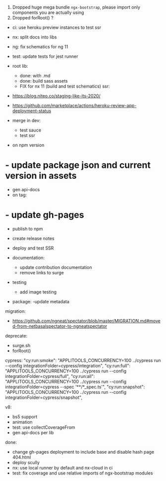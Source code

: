 1. Dropped huge mega bundle `ngx-bootstrap`, please import only components you are actually using
2. Dropped forRoot() ?

- ci: use heroku preview instances to test ssr
- nx: split docs into libs
- ng: fix schematics for ng 11
- test: update tests for jest runner

- root lib:
  - done: with .md
  - done: build sass assets
  - FIX for nx 11 (build and test schematics) 
ssr:
- https://blog.niteo.co/staging-like-its-2020/
- https://github.com/marketplace/actions/heroku-review-app-deployment-status
- merge in dev:
  - test sauce
  - test ssr 
- on npm version
#  - update package json and current version in assets 
  - gen api-docs
- on tag:
#  - update gh-pages
  - publish to npm
  - create release notes

- deploy and test SSR
  
- documentation:
  - update contribution documentation
  - remove links to surge

- testing
  - add image testing

- package:
  -update metadata

migration:
  - https://github.com/ngneat/spectator/blob/master/MIGRATION.md#moved-from-netbasalspectator-to-ngneatspectator

deprecate:
- surge.sh
- forRoot()

cypress:
  "cy:run:smoke": "APPLITOOLS_CONCURRENCY=100 ../cypress run --config integrationFolder=cypress/integration",
  "cy:run:full": "APPLITOOLS_CONCURRENCY=100 ../cypress run --config integrationFolder=cypress/full",
  "cy:run:all": "APPLITOOLS_CONCURRENCY=100 ../cypress run --config integrationFolder=cypress --spec '**/*_spec.ts'",
  "cy:run:snapshot": "APPLITOOLS_CONCURRENCY=100 ../cypress run --config integrationFolder=cypress/snapshot",

v8:
- bs5 support
- animation
- test: use collectCoverageFrom
- gen api-docs per lib

done:
- change gh-pages deployment to include base and disable hash page 404.html
- deploy scully
- nx: use local runner by default and nx-cloud in ci
- test: fix coverage and use relative imports of ngx-bootstrap modules

